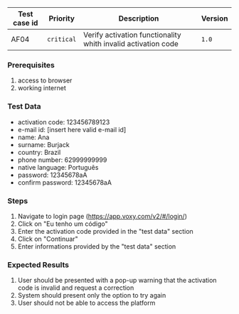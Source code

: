 Test case id | Priority | Description | Version
---|---|---|---
AF04 | `critical` | Verify activation functionality whith invalid activation code | `1.0`

### Prerequisites
1. access to browser
2. working internet

### Test Data
* activation code: 123456789123
* e-mail id: [insert here valid e-mail id]
* name: Ana
* surname: Burjack
* country: Brazil
* phone number: 62999999999
* native language: Português
* password: 12345678aA
* confirm password: 12345678aA

### Steps
1. Navigate to login page (https://app.voxy.com/v2/#/login/)
2. Click on "Eu tenho um código"
3. Enter the activation code provided in the "test data" section
4. Click on "Continuar"
5. Enter informations provided by the "test data" section

### Expected Results
1. User should be presented with a pop-up warning that the activation code is invalid and request a correction
2. System should present only the option to try again
3. User should not be able to access the platform
